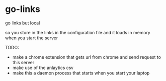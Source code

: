# go-links

go links but local

so you store in the links in the configuration file and it loads in memory when you start the server 

TODO:
* make a chrome extension that gets url from chrome and send request to this server 
* make use of the anlaytics csv
* make this a daemon process that starts when you start your laptop
